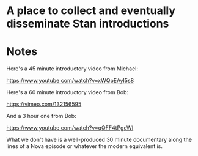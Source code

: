 # A place to collect and eventually disseminate Stan introductions

# Notes 
Here's a 45 minute introductory video from Michael:

  https://www.youtube.com/watch?v=xWQpEAyI5s8

Here's a 60 minute introductory video from Bob:

  https://vimeo.com/132156595

And a 3 hour one from Bob:

  https://www.youtube.com/watch?v=qQFF4tPgeWI

What we don't have is a well-produced 30 minute documentary
along the lines of a Nova episode or whatever the modern
equivalent is.